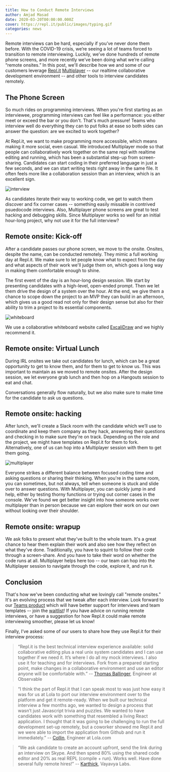 ```yaml
---
title: How to Conduct Remote Interviews
author: Amjad Masad
date: 2020-03-20T00:00:00.000Z
cover: https://repl.it/public/images/typing.gif
categories: news
---
```


Remote interviews can be hard, especially if you’ve never done them before. With the COVID-19 crisis, we’re seeing a lot of teams forced to transition to remote interviewing. Luckily, we’ve done hundreds of remote phone screens, and more recently we’ve been doing what we’re calling “remote onsites.” In this post, we'll describe how we and some of our customers leverage [Repl.it](https://repl.it) [Multiplayer](https://repl.it/site/multiplayer) -- our realtime collaborative development environment -- and other tools to interview candidates remotely.

## The Phone Screen

So much rides on programming interviews. When you're first starting as an interviewee, programming interviews can feel like a performance: you either meet or exceed the bar or you don't. That's much pressure! Teams who interview well do everything they can to put folks at ease so both sides can answer the question: are we excited to work together?

At Repl.it, we want to make programming more accessible, which means making it more social, even casual. We introduced Multiplayer mode so that people can collaboratively work together on the same repl with realtime editing and running, which has been a substantial step-up from screen-sharing. Candidates can start coding in their preferred language in just a few seconds, and we can start writing tests right away in the same file. It often feels more like a collaboration session than an interview, which is an excellent sign.

![interview](https://blog.replit.com/images/interviews/tests.gif)

As candidates iterate their way to working code, we get to watch them discover and fix corner cases -- something easily missable in contrived psuedocode interviews. Also, Multiplayer phone screens are great to test hacking and debugging skills. Since Multiplayer works so well for an initial hour-long project, why not use it for the full interview?

## Remote onsite: Kick-off
After a candidate passes our phone screen, we move to the onsite. Onsites, despite the name, can be conducted remotely. They mimic a full working day at Repl.it. We make sure to let people know what to expect from the day and what aspects of their work we'll judge them on, which goes a long way in making them comfortable enough to shine.

The first event of the day is an hour-long design session. We start by presenting candidates with a high-level, open-ended prompt. Then we let them drive the design of a system over the hour. At the end, we give them a chance to scope down the project to an MVP they can build in an afternoon, which gives us a good read not only for their design sense but also for their ability to trim a project to its essential components.

![whiteboard](https://blog.replit.com/images/interviews/whiteboard.png)

We use a collaborative whiteboard website called [ExcaliDraw](https://excalidraw.com/) and we highly recommend it.

## Remote onsite: Virtual Lunch
During IRL onsites we take out candidates for lunch, which can be a great opportunity to get to know them, and for them to get to know us. This was important to maintain as we moved to remote onsites. After the design session, we let everyone grab lunch and then hop on a Hangouts session to eat and chat.

<picture of team on hangouts>

Conversations generally flow naturally, but we also make sure to make time for the candidate to ask us questions.

## Remote onsite: hacking
After lunch, we'll create a Slack room with the candidate which we’ll use to coordinate and keep them company as they hack, answering their questions and checking in to make sure they're on track. Depending on the role and the project, we might have templates on Repl.it for them to fork. Alternatively, one of us can hop into a Multiplayer session with them to get them going.

![multiplayer](https://repl.it/public/images/typing.gif)

Everyone strikes a different balance between focused coding time and asking questions or sharing their thinking. When you're in the same room, you can sometimes, but not always, tell when someone is stuck and slide over to answer questions. With Multiplayer, you can quickly jump in and help, either by testing thorny functions or trying out corner cases in the console. We've found we get better insight into how someone works over multiplayer than in person because we can explore their work on our own without looking over their shoulder.

## Remote onsite: wrapup
We ask folks to present what they've built to the whole team. It's a great chance to hear them explain their work and also see how they reflect on what they've done. Traditionally, you have to squint to follow their code through a screen-share. And you have to take their word on whether the code runs at all. Multiplayer helps here too -- our team can hop into the Multiplayer session to navigate through the code, explore it, and run it.


## Conclusion

That's how we've been conducting what we lovingly call "remote onsites." It's an evolving process that we tweak after each interview. Look forward to our [Teams product](https://repl.it/pricing) which will have better support for interviews and team templates -- join the [waitlist](https://repl.it/pricing)! If you have advice on running remote interviews, or have a suggestion for how Repl.it could make remote interviewing smoother, please let us know!

Finally, I’ve asked some of our users to share how they use Repl.it for their interview process:

>“Repl.it is the best technical interview experience available: solid collaborative editing plus a real unix system candidates and I can use together if we need it. It’s where I do all my mock interviews. I also use it for teaching and for interviews. Fork from a prepared starting point, make changes in a collaborative environment and use an editor anyone will be comfortable with.” -- [Thomas Ballinger](https://twitter.com/ballingt), Engineer at Observable

>“I think the part of Repl.it that I can speak most to was just how easy it was for us at Lola to port our interview environment over to the platform and get it remote-ready. When we built our technical interview a few months ago, we wanted to design a process that wasn’t just Javascript trivia and puzzles. We wanted to have candidates work with something that resembled a living React application. I thought that it was going to be challenging to run the full development set-up remotely, but a coworker showed me Repl.it and we were able to import the application from Github and run it immediately.” -- [Collin](https://twitter.com/collinmcfresh), Engineer at Lola.com

>“We ask candidate to create an account upfront, send the link during an interview on Skype. And then spend 80% using the shared code editor and 20% as real REPL (compile + run). Works well. Have done several fully remote hires!” -- [Karthick](https://twitter.com/KarthickGururaj), Vayavya Labs.
